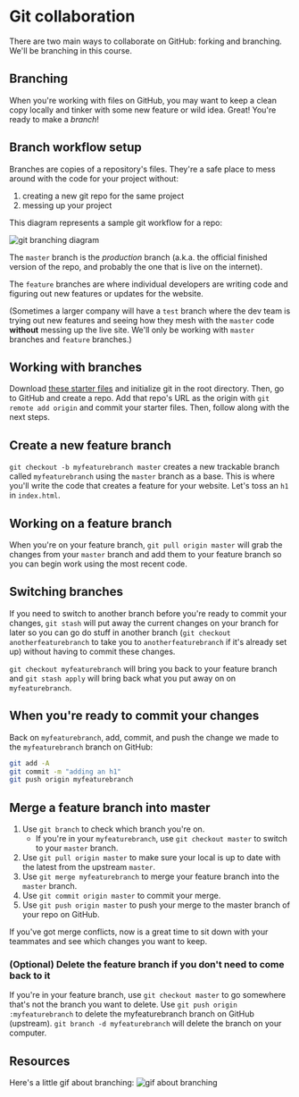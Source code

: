   <!-- Student takeaway -->
  <!-- By the end of this lesson, the student should know:
  - How to create a branch
  - How to switch between branches
  - How to merge a branch
  - How to delete a branch
  -->


# Git collaboration 

There are two main ways to collaborate on GitHub: forking and branching. We'll be branching in this course.

## Branching
When you're working with files on GitHub, you may want to keep a clean copy locally and tinker with some new feature or wild idea. Great! You're ready to make a _branch_!

## Branch workflow setup
Branches are copies of a repository's files. They're a safe place to mess around with the code for your project without:
  1. creating a new git repo for the same project
  2. messing up your project

This diagram represents a sample git workflow for a repo: 

![git branching diagram](http://cl.ly/image/3a3M3U2S0v3X/gitbranches.png)

The `master` branch is the _production_ branch (a.k.a. the official finished version of the repo, and probably the one that is live on the internet).

The `feature` branches are where individual developers are writing code and figuring out new features or updates for the website.

(Sometimes a larger company will have a `test` branch where the dev team is trying out new features and seeing how they mesh with the `master` code **without** messing up the live site. We'll only be working with `master` branches and `feature` branches.)

## Working with branches
Download [these starter files](https://hychalknotes.s3.amazonaws.com/git-branching-lesson.zip) and initialize git in the root directory. Then, go to GitHub and create a repo. Add that repo's URL as the origin with `git remote add origin` and commit your starter files. Then, follow along with the next steps.

<!-- ## Create a new test branch
From inside our git-initialized project folder, the command `git checkout -b test` creates a new trackable branch called `test` and moves us over to it. `git push origin test` sends this branch to GitHub. 

Let's go into our `index.html` and add a title to our project. Add, commit, and push that change to the `test` branch on GitHub:

```bash
git add -A
git commit -m "changing title"
git push origin test
```
You should see on GitHub that you have a new branch called `test` and it has the title it it. -->

## Create a new feature branch

`git checkout -b myfeaturebranch master` creates a new trackable branch called `myfeaturebranch` using the `master` branch as a base. This is where you'll write the code that creates a feature for your website. Let's toss an `h1` in `index.html`.

## Working on a feature branch

When you're on your feature branch, `git pull origin master` will grab the changes from your `master` branch and add them to your feature branch so you can begin work using the most recent code.

## Switching branches 

If you need to switch to another branch before you're ready to commit your changes, `git stash` will put away the current changes on your branch for later so you can go do stuff in another branch (`git checkout anotherfeaturebranch` to take you to `anotherfeaturebranch` if it's already set up) without having to commit these changes.

`git checkout myfeaturebranch` will bring you back to your feature branch and `git stash apply` will bring back what you put away on on `myfeaturebranch`.

## When you're ready to commit your changes
Back on `myfeaturebranch`, add, commit, and push the change we made to the `myfeaturebranch` branch on GitHub:

```bash
git add -A
git commit -m "adding an h1"
git push origin myfeaturebranch
```

## Merge a feature branch into master

1. Use `git branch` to check which branch you're on.
   * If you're in your `myfeaturebranch`, use `git checkout master` to switch to your `master` branch.
2. Use `git pull origin master` to make sure your local is up to date with the latest from the upstream `master`. 
3. Use `git merge myfeaturebranch` to merge your feature branch into the `master` branch.
4. Use `git commit origin master` to commit your merge.
5. Use `git push origin master` to push your merge to the master branch of your repo on GitHub.

If you've got merge conflicts, now is a great time to sit down with your teammates and see which changes you want to keep.

### (Optional) Delete the feature branch if you don't need to come back to it
If you're in your feature branch, use `git checkout master` to go somewhere that's not the branch you want to delete.
Use `git push origin :myfeaturebranch`  to delete the myfeaturebranch branch on GitHub (upstream). 
`git branch -d myfeaturebranch` will delete the branch on your computer.

## Resources

Here's a little gif about branching:
![gif about branching](https://hychalknotes.s3.amazonaws.com/git-branching-demo.gif) 